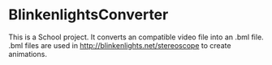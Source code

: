 # BlinkenlightsConverter
This is a School project. It converts an compatible video file into an .bml file.
.bml files are used in http://blinkenlights.net/stereoscope to create animations.

